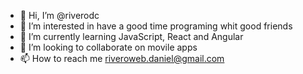 - 👋 Hi, I’m @riverodc
- 👀 I’m interested in have a good time programing whit good friends
- 🌱 I’m currently learning JavaScript, React and Angular
- 💞️ I’m looking to collaborate on movile apps
- 📫 How to reach me riveroweb.daniel@gmail.com

<!---
riverodc/riverodc is special  because its a my great tool `README.md` 
--->

